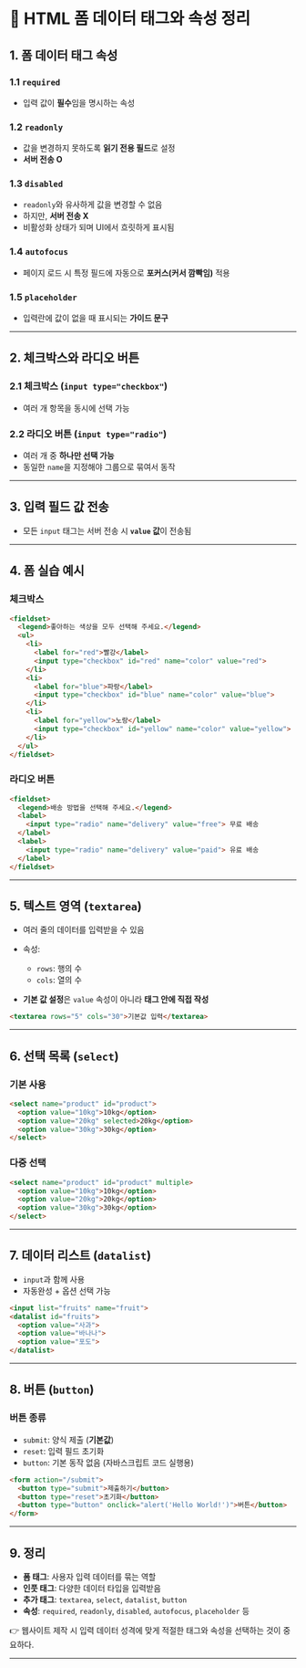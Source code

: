 # 📘 HTML 폼 데이터 태그와 속성 정리

## 1. 폼 데이터 태그 속성

### 1.1 `required`
- 입력 값이 **필수**임을 명시하는 속성  

### 1.2 `readonly`
- 값을 변경하지 못하도록 **읽기 전용 필드**로 설정  
- **서버 전송 O**

### 1.3 `disabled`
- `readonly`와 유사하게 값을 변경할 수 없음  
- 하지만, **서버 전송 X**  
- 비활성화 상태가 되며 UI에서 흐릿하게 표시됨

### 1.4 `autofocus`
- 페이지 로드 시 특정 필드에 자동으로 **포커스(커서 깜빡임)** 적용  

### 1.5 `placeholder`
- 입력란에 값이 없을 때 표시되는 **가이드 문구**  

---

## 2. 체크박스와 라디오 버튼

### 2.1 체크박스 (`input type="checkbox"`)
- 여러 개 항목을 동시에 선택 가능  

### 2.2 라디오 버튼 (`input type="radio"`)
- 여러 개 중 **하나만 선택 가능**  
- 동일한 `name`을 지정해야 그룹으로 묶여서 동작  

---

## 3. 입력 필드 값 전송
- 모든 `input` 태그는 서버 전송 시 **`value` 값**이 전송됨  

---

## 4. 폼 실습 예시

### 체크박스
```html
<fieldset>
  <legend>좋아하는 색상을 모두 선택해 주세요.</legend>
  <ul>
    <li>
      <label for="red">빨강</label>
      <input type="checkbox" id="red" name="color" value="red">
    </li>
    <li>
      <label for="blue">파랑</label>
      <input type="checkbox" id="blue" name="color" value="blue">
    </li>
    <li>
      <label for="yellow">노랑</label>
      <input type="checkbox" id="yellow" name="color" value="yellow">
    </li>
  </ul>
</fieldset>
````

### 라디오 버튼

```html
<fieldset>
  <legend>배송 방법을 선택해 주세요.</legend>
  <label>
    <input type="radio" name="delivery" value="free"> 무료 배송
  </label>
  <label>
    <input type="radio" name="delivery" value="paid"> 유료 배송
  </label>
</fieldset>
```

---

## 5. 텍스트 영역 (`textarea`)

* 여러 줄의 데이터를 입력받을 수 있음
* 속성:

  * `rows`: 행의 수
  * `cols`: 열의 수
* **기본 값 설정**은 `value` 속성이 아니라 **태그 안에 직접 작성**

```html
<textarea rows="5" cols="30">기본값 입력</textarea>
```

---

## 6. 선택 목록 (`select`)

### 기본 사용

```html
<select name="product" id="product">
  <option value="10kg">10kg</option>
  <option value="20kg" selected>20kg</option>
  <option value="30kg">30kg</option>
</select>
```

### 다중 선택

```html
<select name="product" id="product" multiple>
  <option value="10kg">10kg</option>
  <option value="20kg">20kg</option>
  <option value="30kg">30kg</option>
</select>
```

---

## 7. 데이터 리스트 (`datalist`)

* `input`과 함께 사용
* 자동완성 + 옵션 선택 가능

```html
<input list="fruits" name="fruit">
<datalist id="fruits">
  <option value="사과">
  <option value="바나나">
  <option value="포도">
</datalist>
```

---

## 8. 버튼 (`button`)

### 버튼 종류

* `submit`: 양식 제출 (**기본값**)
* `reset`: 입력 필드 초기화
* `button`: 기본 동작 없음 (자바스크립트 코드 실행용)

```html
<form action="/submit">
  <button type="submit">제출하기</button>
  <button type="reset">초기화</button>
  <button type="button" onclick="alert('Hello World!')">버튼</button>
</form>
```

---

## 9. 정리

* **폼 태그**: 사용자 입력 데이터를 묶는 역할
* **인풋 태그**: 다양한 데이터 타입을 입력받음
* **추가 태그**: `textarea`, `select`, `datalist`, `button`
* **속성**: `required`, `readonly`, `disabled`, `autofocus`, `placeholder` 등

👉 웹사이트 제작 시 입력 데이터 성격에 맞게 적절한 태그와 속성을 선택하는 것이 중요하다.

---
